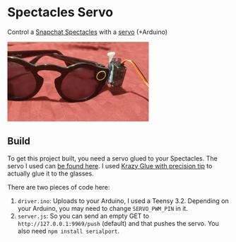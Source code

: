 # Spectacles Servo

Control a [Snapchat Spectacles](https://www.spectacles.com/) with a [servo](https://www.tammieshobbies.com/collections/servos-and-accessories/products/eflite-7-6-gram-digi-servo) (+Arduino)

![demo](demo.gif)

## Build

To get this project built, you need a servo glued to your Spectacles. The servo I used can [be found here](http://www.e-fliterc.com/Products/Default.aspx?ProdID=EFLRDS76). I used [Krazy Glue with precision tip](http://www.krazyglue.com/product/details/maximum-bond-krazy-glue-with-extended-precision-tip) to actually glue it to the glasses.

There are two pieces of code here:

 1. `driver.ino`: Uploads to your Arduino, I used a Teensy 3.2. Depending on your Arduino, you may need to change `SERVO_PWM_PIN` in it.
 2. `server.js`: So you can send an empty GET to `http://127.0.0.1:9969/push` (default) and that pushes the servo. You also need `npm install serialport`.
